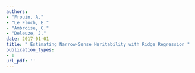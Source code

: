 ```yaml
---
authors: 
- "Frouin, A."
- "Le Floch, E."
- "Ambroise, C."
- "Deleuze, J."
date: 2017-01-01
title: " Estimating Narrow-Sense Heritability with Ridge Regression "
publication_types:
- 1
url_pdf: ''
---
```

